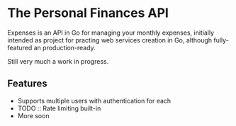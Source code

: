 # The Personal Finances API
Expenses is an API in Go for managing your monthly expenses, initially intended as 
project for practing web services creation in Go, although fully-featured an production-ready.

Still very much a work in progress.

## Features
- Supports multiple users with authentication for each
- TODO :: Rate limiting built-in
- More soon
